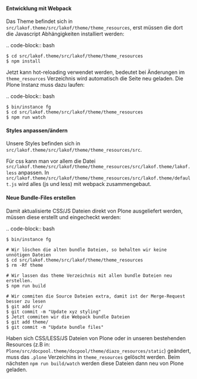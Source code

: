 #### Entwicklung mit Webpack

Das Theme befindet sich in `src/lakof.theme/src/lakof/theme/theme_resources`,
erst müssen die dort die Javascript Abhängigkeiten installiert werden:

.. code-block:: bash

    $ cd src/lakof.theme/src/lakof/theme/theme_resources
    $ npm install

Jetzt kann hot-reloading verwendet werden, bedeutet bei Änderungen im
`theme_resources` Verzeichnis wird automatisch die Seite neu geladen.
Die Plone Instanz muss dazu laufen:

.. code-block:: bash

    $ bin/instance fg
    $ cd src/lakof.theme/src/lakof/theme/theme_resources
    $ npm run watch

#### Styles anpassen/ändern

Unsere Styles befinden sich in `src/lakof.theme/src/lakof/theme/theme_resources/src`.

Für css kann man vor allem die Datei `src/lakof.theme/src/lakof/theme/theme_resources/src/lakof.theme/lakof.less` anpassen.
In `src/lakof.theme/src/lakof/theme/theme_resources/src/lakof.theme/default.js` wird alles (js und less) mit webpack zusammengebaut.


#### Neue Bundle-Files erstellen

Damit aktualisierte CSS/JS Dateien direkt von Plone ausgeliefert werden, müssen diese
erstellt und eingecheckt werden:

.. code-block:: bash

    $ bin/instance fg

    # Wir löschen die alten bundle Dateien, so behalten wir keine unnötigen Dateien
    $ cd src/lakof.theme/src/lakof/theme/theme_resources
    $ rm -Rf theme

    # Wir lassen das theme Verzeichnis mit allen bundle Dateien neu erstellen.
    $ npm run build

    # Wir commiten die Source Dateien extra, damit ist der Merge-Request besser zu lesen
    $ git add src/
    $ git commit -m "Update xyz styling"
    $ Jetzt commiten wir die Webpack bundle Dateien
    $ git add theme/
    $ git commit -m "Update bundle files"

Haben sich CSS/LESS/JS Dateien von Plone oder in unseren bestehenden
Resources (z.B in: `Plone/src/docpool.theme/docpool/theme/diazo_resources/static`)
geändert,  muss das `.plone` Verzeichins in `theme_resources` gelöscht werden. Beim
nächsten `npm run build/watch` werden diese Dateien dann neu von Plone geladen.